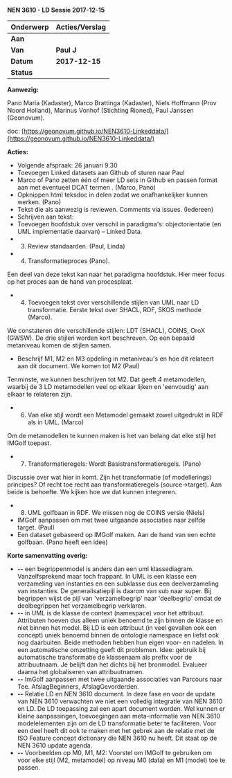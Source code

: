﻿**NEN 3610 - LD Sessie 2017-12-15**

| **Onderwerp** | **Acties/Verslag** |
| --- | --- |
| **Aan** |   |
| **Van** | **Paul J** |
| **Datum** | **2017-12-15** |
| **Status** |   |

**Aanwezig:**

Pano Maria (Kadaster), Marco Brattinga (Kadaster), Niels Hoffmann (Prov Noord Holland), Marinus Vonhof (Stichting Rioned), Paul Janssen (Geonovum).

doc: [https://geonovum.github.io/NEN3610-Linkeddata/](https://geonovum.github.io/NEN3610-Linkeddata/)



**Acties:**

- Volgende afspraak: 26 januari 9.30
- Toevoegen Linked datasets aan Github of sturen naar Paul
- Marco of Pano zetten één of meer LD sets in Github en passen format aan met eventueel DCAT termen . (Marco, Pano)
- Opknippen html teksdoc in delen zodat we onafhankelijker kunnen werken. (Pano)
- Tekst die als aanwezig is reviewen. Comments via issues. (Iedereen)
- Schrijven aan tekst:
- Toevoegen hoofdstuk over verschil in paradigma&#39;s: objectorientatie (en UML implementatie daarvan) – Linked Data.
- 3. Review standaarden. (Paul, Linda)
- 4. Transformatieproces (Pano).

Een deel van deze tekst kan naar het paradigma hoofdstuk. Hier meer focus op het proces aan de hand van procesplaat.

- 4. Toevoegen tekst over verschillende stijlen van UML naar LD transformatie. Eerste tekst over SHACL, RDF, SKOS  methode (Marco).

We constateren drie verschillende stijlen: LDT (SHACL), COINS, OroX (GWSW). De drie stijlen worden kort beschreven. Op een bepaald metaniveau komen de stijlen samen.

- Beschrijf M1, M2 en M3 opdeling in metaniveau&#39;s en hoe dit relateert aan dit document. We komen tot M2 (Paul)

Tenminste, we kunnen beschrijven tot M2. Dat geeft 4 metamodellen, waarbij de 3 LD metamodellen veel op elkaar lijken en &#39;eenvoudig&#39; aan elkaar te relateren zijn.

- 6. Van elke stijl wordt een Metamodel gemaakt zowel uitgedrukt in RDF als in UML. (Marco)

Om de metamodellen te kunnen maken is het van belang dat elke stijl het IMGolf toepast.

- 7. Transformatieregels: Wordt Basistransformatieregels. (Pano)

Discussie over wat hier in komt. Zijn het transformatie (of modellerings) principes? Of recht toe recht aan transformatieregels (source-&gt;target). Aan beide is behoefte. We kijken hoe we dat kunnen integreren.

- 8. UML golfbaan in RDF. We missen nog de COINS versie  (Niels)
- IMGolf aanpassen om met twee uitgaande associaties naar zelfde target. (Paul)
- Een dataset gebaseerd op IMGolf maken. Aan de hand van een echte golfbaan. (Pano heeft een idee)



**Korte samenvatting overig:**

- **--** een begrippenmodel is anders dan een uml klassediagram. Vanzelfsprekend maar toch frappant. In UML is een klasse een verzameling van instanties en een subklasse dus een deelverzameling van instanties. De generalisatiepijl is daarom van sub naar super. Bij begrippen wijst de pijl van &#39;verzamelbegrip&#39; naar &#39;deelbegrip&#39; omdat de deelbegrippen het verzamelbegrip verklaren.
- **--** in UML is de klasse de context (namespace) voor het attribuut. Attributen hoeven dus alleen uniek benoemd te zijn binnen de klasse en niet binnen het model. Bij LD is een attribuut (in veel gevallen ook een concept) uniek benoemd binnen de ontologie namespace en liefst ook nog daarbuiten. Beide methoden hebben hun eigen voor- en nadelen. In een automatische omzetting geeft dit problemen. Idee: gebruik bij automatische transformatie de klassenaam als prefix voor de attribuutnaam. Je belijft dan het dichts bij het bronmodel. Evalueer daarna het globaliseren van attribuutnamen.
- **--** ImGolf aanpassen met twee uitgaande associaties van Parcours naar Tee. AfslagBeginners, AfslagGevorderden.
- **--** Relatie LD en NEN 3610 document. In deze fase en voor de update van NEN 3610 verwachten we niet een volledig integratie van NEN 3610 en LD. De LD toepassing zal een apart document worden. Wel kunnen er kleine aanpassingen, toevoegingen aan meta-informatie van NEN 3610 modelelementen zijn om de LD transformatie beter te faciliteren. Voor een deel heeft dit ook te maken met het gebrek aan de relatie met de ISO Feature concept dictionary die NEN 3610 nu heeft. Dit staat op de NEN 3610 update agenda.
- **--** Voorbeelden op M0, M1, M2: Voorstel om IMGolf te gebruiken om voor elke stijl (M2, metamodel) op niveau M0 (data) en M1 (model) toe te passen.